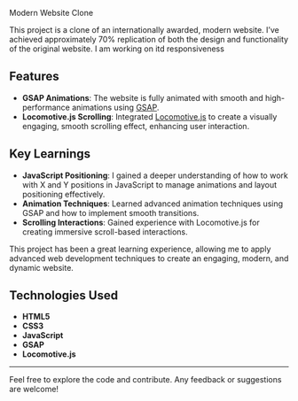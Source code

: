 


 Modern Website Clone

This project is a clone of an internationally awarded, modern website. I’ve achieved approximately 70% replication of both the design and functionality of the original website. I am working on itd responsiveness 

## Features

- **GSAP Animations**: The website is fully animated with smooth and high-performance animations using [GSAP](https://greensock.com/gsap/).
- **Locomotive.js Scrolling**: Integrated [Locomotive.js](https://github.com/locomotivemtl/locomotive-scroll) to create a visually engaging, smooth scrolling effect, enhancing user interaction.

## Key Learnings

- **JavaScript Positioning**: I gained a deeper understanding of how to work with X and Y positions in JavaScript to manage animations and layout positioning effectively.
- **Animation Techniques**: Learned advanced animation techniques using GSAP and how to implement smooth transitions.
- **Scrolling Interactions**: Gained experience with Locomotive.js for creating immersive scroll-based interactions.

This project has been a great learning experience, allowing me to apply advanced web development techniques to create an engaging, modern, and dynamic website.

## Technologies Used

- **HTML5** 
- **CSS3** 
- **JavaScript**
- **GSAP**
- **Locomotive.js**
  

---

Feel free to explore the code and contribute. Any feedback or suggestions are welcome!

